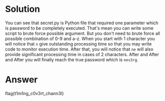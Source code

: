 # Solution
You can see that secret.py is Python file that required one parameter which is password to be completely executed. That's mean you can write some script to brute force possible argument. But you don't need to brute force all possible combination of 0-9 and a-z. When you start with 1 character you will notice that `n` give outstanding processing time so that you may write code to monitor execution time. After that, you will notice that `ne` will also provide significant processing time in cases of 2 characters. After and After and After you will finally reach the true password which is `nev3rg`.
# Answer
flag{t1m1ng_c0v3rt_chann3l}
